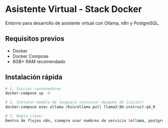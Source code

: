 # Asistente Virtual - Stack Docker

Entorno para desarrollo de asistente virtual con Ollama, n8n y PostgreSQL.

## Requisitos previos
- Docker
- Docker Compose
- 8GB+ RAM recomendado

## Instalación rápida
```bash
# 1. Iniciar contenedores
docker-compose up -d

# 2. Instalar modelo de lenguaje (ejecutar después de iniciar)
docker-compose exec ollama /bin/ollama pull llama3:8b-instruct-q4_0

# 3. Regla clave: 
Dentro de flujos n8n, siempre usar nombres de servicio (ollama, postgres) en lugar de localhost